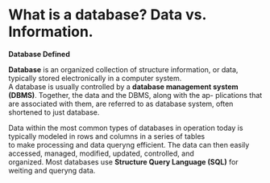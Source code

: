 # What is a database? Data vs. Information.

**Database Defined**

**Database** is an organized collection of structure information, or data, typically stored electronically in a computer system.  
A database is usually controlled by a **database management system (DBMS)**. Together, the data and the DBMS, along with the ap-
plications that are associated with them, are referred to as database system, often shortened to just database.  

Data within the most common types of databases in operation today is typically modeled in rows and columns in a series of tables  
to make processing and data queryng efficient. The data can then easily accessed, managed, modified, updated, controlled, and  
organized. Most databases use **Structure Query Language (SQL)** for weiting and queryng data.

